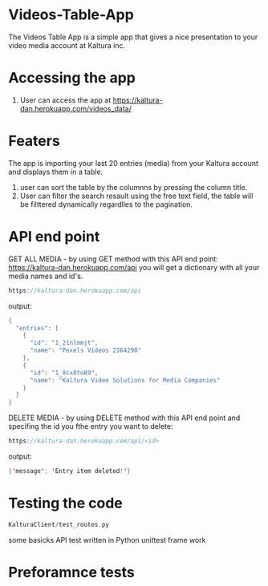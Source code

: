 # Videos-Table-App

The Videos Table App is a simple app that gives a nice presentation to your video media account at Kaltura inc.

# Accessing the app
1. User can access the app at https://kaltura-dan.herokuapp.com/videos_data/

# Featers
The app is importing your last 20 entries (media) from your Kaltura account and displays them in a table.

1. user can sort the table by the columnns by pressing the column title.
2. User can filter the search resault using the free text field, the table will be filttered dynamically regardlles to the pagination.

# API end point



GET ALL MEDIA - by using GET method with this API end point:  https://kaltura-dan.herokuapp.com/api
you will get a dictionary with all your media names and id's.

``` swift
https://kaltura-dan.herokuapp.com/api
```

output:

```swift
{
  "entries": [
    {
      "id": "1_21nlmmjt", 
      "name": "Pexels Videos 2364298"
    }, 
    {
      "id": "1_8cx0to89", 
      "name": "Kaltura Video Solutions for Media Companies"
    }
  ]
}
```


DELETE MEDIA - by using DELETE method with this API end point and specifing the id you fthe entry you want to delete:

``` swift
https://kaltura-dan.herokuapp.com/api/<id>
```
output:

``` swift
{'message': 'Entry item deleted!'}
```

# Testing the code


``` swift
KalturaClient/test_routes.py
```

some basicks API test written in Python unittest frame work

# Preforamnce tests






